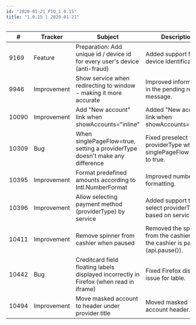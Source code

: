 ```yaml
--- 
id: "2020-01-21_PIQ_1.0.15"
title: "1.0.15 | 2020-01-21"
--- 
```



| #     | Tracker     | Subject                                                                                 | Description                                                                                             |
|-------|-------------|-----------------------------------------------------------------------------------------|---------------------------------------------------------------------------------------------------------|
| 9169  | Feature     | Preparation: Add unique id / device id for every user's device (anti-fraud)             | Added support for device identification. |
| 9946  | Improvement | Show service when redirecting to window - making it more accurate                       | Improved information in the pending redirect message. |
| 10090 | Improvement | Add "New account" link when showAccounts="inline"                                       | Added "New account" link when showAccounts="inline" |
| 10309 | Bug         | When singlePageFlow=true, setting a providerType doesn't make any difference            | Fixed preselect for providerType when singlePageFlow is set to true. |
| 10395 | Improvement | Format predefined amounts according to Intl.NumberFormat                                | Improved number formatting. |
| 10396 | Improvement | Allow selecting payment method (providerType) by service                                | Added support to select providerType based on service.|
| 10411 | Improvement | Remove spinner from cashier when paused                                                 | Removed the spinner from the cashier when the cashier is paused (api.pause()). |
| 10442 | Bug         | Creditcard field floating labels displayed incorrectly in Firefox (when read in iframe) | Fixed Firefox display issue for lable. |
| 10494 | Improvement | Move masked account to header under provider title                                      | Moved masked account header. |
